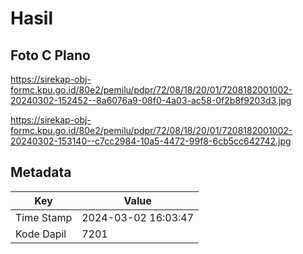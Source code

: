 # Hasil

## Foto C Plano

https://sirekap-obj-formc.kpu.go.id/80e2/pemilu/pdpr/72/08/18/20/01/7208182001002-20240302-152452--8a6076a9-08f0-4a03-ac58-0f2b8f9203d3.jpg

https://sirekap-obj-formc.kpu.go.id/80e2/pemilu/pdpr/72/08/18/20/01/7208182001002-20240302-153140--c7cc2984-10a5-4472-99f8-6cb5cc642742.jpg


## Metadata

| Key        | Value               |
| ---------- | ------------------- |
| Time Stamp | 2024-03-02 16:03:47 |
| Kode Dapil | 7201                |



